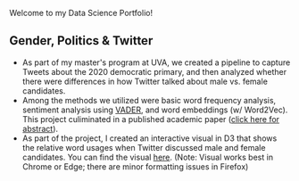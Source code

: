 Welcome to my Data Science Portfolio!  

## Gender, Politics & Twitter

- As part of my master's program at UVA, we created a pipeline to capture Tweets about the 2020 democratic primary, and then analyzed whether there were differences in how Twitter talked about  male vs. female candidates. 
- Among the methods we utilized were basic word frequency analysis, sentiment analysis using [VADER](https://github.com/cjhutto/vaderSentiment), and word embeddings (w/ Word2Vec). This project culiminated in a published academic paper ([click here for abstract](https://ieeexplore.ieee.org/document/9106584)). 
- As part of the project, I created an interactive visual in D3 that shows the relative word usages when Twitter discussed male and female candidates. You can find the visual [here](https://jbtiez.github.io/Demos.io/). (Note: Visual works best in Chrome or Edge; there are minor formatting issues in Firefox) 

